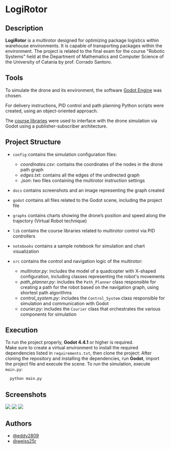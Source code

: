 
# LogiRotor

## Description
**LogiRotor** is a multirotor designed for optimizing package logistics within warehouse environments.
It is capable of transporting packages within the environment.
The project is related to the final exam for the course "Robotic Systems" held at the Department of Mathematics and Computer Science of the University of Catania by prof. Corrado Santoro.

## Tools

To simulate the drone and its environment, the software [Godot Engine](https://godotengine.org/) was chosen.  

For delivery instructions, PID control and path planning Python scripts were created, using an object-oriented approach.

The [course libraries](https://github.com/corradosantoro/RoboticSystems/tree/main/lib) were used to interface with the drone simulation via Godot using a publisher-subscriber architecture.

## Project Structure

- `config` contains the simulation configuration files:
  - *coordinates.csv*: contains the coordinates of the nodes in the drone path graph  
  - *edges.txt*: contains all the edges of the undirected graph  
  - *.json*: two files containing the multirotor instruction settings

- `docs` contains screenshots and an image representing the graph created
- `godot` contains all files related to the Godot scene, including the project file  
- `graphs` contains charts showing the drone’s position and speed along the trajectory (Virtual Robot technique)  
- `lib` contains the course libraries related to multirotor control via PID controllers
- `notebooks` contains a sample notebook for simulation and chart visualization  
- `src` contains the control and navigation logic of the multirotor:
  - *multirotor.py*: includes the model of a quadcopter with X-shaped configuration, including classes representing the robot's movements  
  - *path_planner.py*: includes the `Path_Planner` class responsible for creating a path for the robot based on the navigation graph, using shortest path algorithms
  - *control_system.py*: includes the `Control_System` class responsible for simulation and communication with Godot  
  - *courier.py*: includes the `Courier` class that orchestrates the various components for simulation  

## Execution

To run the project properly, **Godot 4.4.1** or higher is required.  
Make sure to create a virtual environment to install the required dependencies listed in `requirements.txt`, then clone the project:
After cloning the repository and installing the dependencies, run **Godot**, import the project file and execute the scene.
To run the simulation, execute `main.py`:
```bash
  python main.py
```

## Screenshots
![](docs/screenshot_1.png)
![](docs/screenshot_2.png)
![](docs/screenshot_3.png)

## Authors

- [@eddy2809](https://www.github.com/eddy2809)
- [@weiss25r](https://www.github.com/weiss25r)

